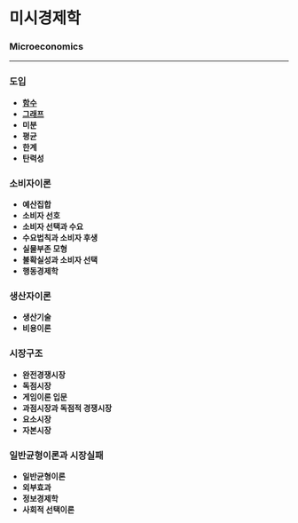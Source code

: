 # 미시경제학

### Microeconomics

---

### **도입**

* [**함수**](https://portalife.github.io/categories/미시경제/함수)
* [**그래프**](https://portalife.github.io/categories/미시경제/그래프)
* **미분**  
* **평균**  
* **한계**  
* **탄력성**  

### **소비자이론**

* **예산집합**
* **소비자 선호**
* **소비자 선택과 수요**
* **수요법칙과 소비자 후생**  
* **실물부존 모형**  
* **불확실성과 소비자 선택**  
* **행동경제학**

### **생산자이론**

*  **생산기술**  
* **비용이론**  

### **시장구조**

* **완전경쟁시장**  
* **독점시장**  
* **게임이론 입문**  
* **과점시장과 독점적 경쟁시장**  
* **요소시장**  
* **자본시장**  

### **일반균형이론과 시장실패**

* **일반균형이론**  
* **외부효과**  
* **정보경제학**  
* **사회적 선택이론**  
